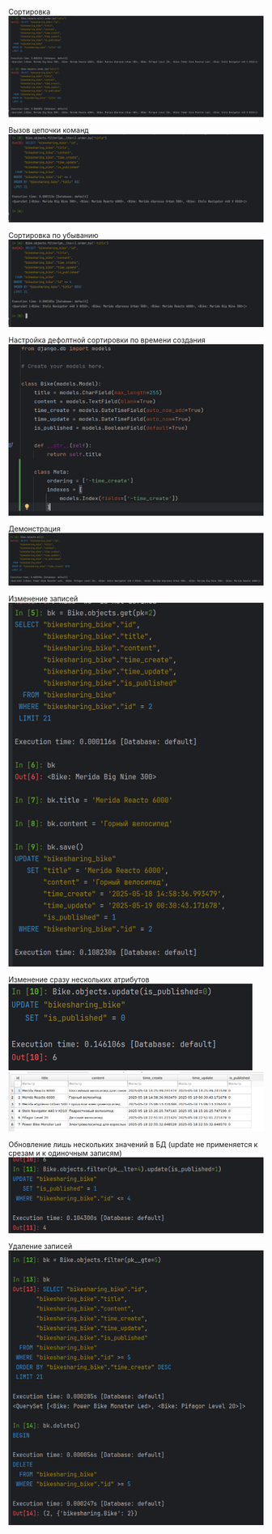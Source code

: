 Сортировка
![1](screen/21.1.png)

Вызов цепочки команд
![2](screen/21.2.png)

Сортировка по убыванию
![3](screen/21.3.png)

Настройка дефолтной сортировки по времени создания
![4](screen/21.4.png)

Демонстрация
![5](screen/21.5.png)

Изменение записей
![6](screen/21.6.png)

Изменение сразу нескольких атрибутов
![7](screen/21.7.png)
![8](screen/21.8.png)

Обновление лишь нескольких значений в БД (update не применяется к срезам и к одиночным записям)
![9](screen/21.9.png)

Удаление записей
![10](screen/21.10.png)